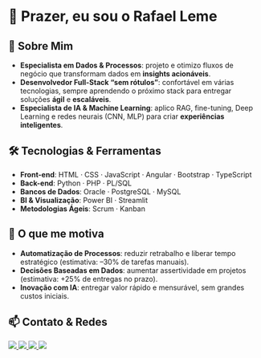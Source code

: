# 👋 Prazer, eu sou o Rafael Leme

## 💼 Sobre Mim
- **Especialista em Dados & Processos**: projeto e otimizo fluxos de negócio que transformam dados em **insights acionáveis**.  
- **Desenvolvedor Full-Stack “sem rótulos”**: confortável em várias tecnologias, sempre aprendendo o próximo stack para entregar soluções **ágil** e **escaláveis**.  
- **Especialista de IA & Machine Learning**: aplico RAG, fine-tuning, Deep Learning e redes neurais (CNN, MLP) para criar **experiências inteligentes**.

## 🛠️ Tecnologias & Ferramentas
- **Front-end**: HTML · CSS · JavaScript · Angular · Bootstrap · TypeScript  
- **Back-end**: Python · PHP · PL/SQL  
- **Bancos de Dados**: Oracle · PostgreSQL · MySQL  
- **BI & Visualização**: Power BI · Streamlit
- **Metodologias Ágeis**: Scrum · Kanban  

## 🚀 O que me motiva
- **Automatização de Processos**: reduzir retrabalho e liberar tempo estratégico (estimativa: –30% de tarefas manuais).  
- **Decisões Baseadas em Dados**: aumentar assertividade em projetos (estimativa: +25% de entregas no prazo).  
- **Inovação com IA**: entregar valor rápido e mensurável, sem grandes custos iniciais.

## 📫 Contato & Redes
<div>
  <a href="https://rafaelleme.com.br" target="_blank">
    <img src="https://img.shields.io/badge/🌐-rafaelleme.com.br-005A9C?style=for-the-badge"/>
  </a>
  <a href="https://www.linkedin.com/in/rafael-rodrigues-leme/" target="_blank">
    <img src="https://img.shields.io/badge/-LinkedIn-%230077B5?style=for-the-badge&logo=linkedin&logoColor=white"/>
  </a>
  <a href="mailto:rafaelrodriguesleme111@gmail.com">
    <img src="https://img.shields.io/badge/-Gmail-%23333?style=for-the-badge&logo=gmail&logoColor=white"/>
  </a>
  <a href="https://instagram.com/rafa_lemee_" target="_blank">
    <img src="https://img.shields.io/badge/-Instagram-%23E4405F?style=for-the-badge&logo=instagram&logoColor=white"/>
  </a>
</div>
